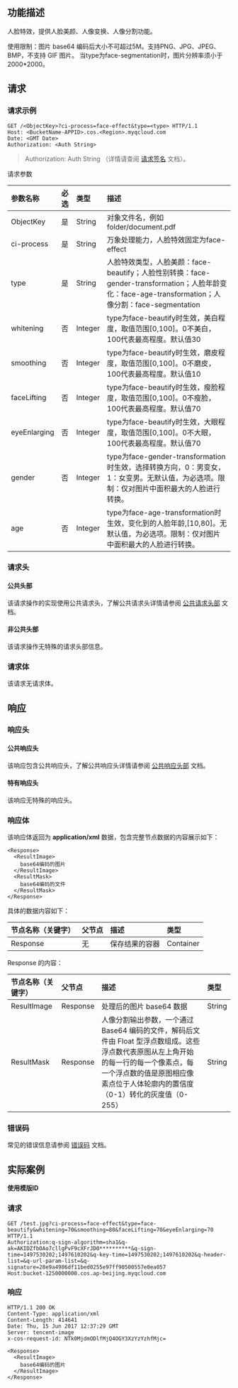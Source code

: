 ## 功能描述
人脸特效，提供人脸美颜、人像变换、人像分割功能。

使用限制：图片 base64 编码后大小不可超过5M。支持PNG、JPG、JPEG、BMP，不支持 GIF 图片。
当type为face-segmentation时，图片分辨率须小于2000*2000。

## 请求
### 请求示例

```shell
GET /<ObjectKey>?ci-process=face-effect&type=<type> HTTP/1.1
Host: <BucketName-APPID>.cos.<Region>.myqcloud.com
Date: <GMT Date>
Authorization: <Auth String>

```

> Authorization: Auth String （详情请查阅 [请求签名](https://cloud.tencent.com/document/product/) 文档）。

请求参数

| 参数名称 | 必选 | 类型 | 描述 |
|:--|:--|:--|:--|
| ObjectKey | 是 | String | 对象文件名，例如 folder/document.pdf |
| ci-process | 是 | String | 万象处理能力，人脸特效固定为face-effect |
| type | 是 | String | 人脸特效类型，人脸美颜：face-beautify；人脸性别转换：face-gender-transformation；人脸年龄变化：face-age-transformation；人像分割：face-segmentation |
| whitening | 否 | Integer | type为face-beautify时生效，美白程度，取值范围[0,100]。0不美白，100代表最高程度。默认值30 |
| smoothing | 否 | Integer | type为face-beautify时生效，磨皮程度，取值范围[0,100]。0不磨皮，100代表最高程度。默认值10 |
| faceLifting | 否 | Integer | type为face-beautify时生效，瘦脸程度，取值范围[0,100]。0不瘦脸，100代表最高程度。默认值70 |
| eyeEnlarging | 否 | Integer | type为face-beautify时生效，大眼程度，取值范围[0,100]。0不大眼，100代表最高程度。默认值70 |
| gender | 否 | Integer | type为face-gender-transformation时生效，选择转换方向，0：男变女，1：女变男。无默认值，为必选项。限制：仅对图片中面积最大的人脸进行转换。 |
| age | 否 | Integer | type为face-age-transformation时生效，变化到的人脸年龄,[10,80]。无默认值，为必选项。限制：仅对图片中面积最大的人脸进行转换。 |

### 请求头
#### 公共头部
该请求操作的实现使用公共请求头，了解公共请求头详情请参阅 [公共请求头部](https://cloud.tencent.com/document/product/) 文档。
#### 非公共头部
该请求操作无特殊的请求头部信息。

### 请求体
该请求无请求体。


## 响应

### 响应头

#### 公共响应头
该响应包含公共响应头，了解公共响应头详情请参阅 [公共响应头部](https://cloud.tencent.com/document/product/) 文档。
#### 特有响应头
该响应无特殊的响应头。

### 响应体
该响应体返回为 **application/xml** 数据，包含完整节点数据的内容展示如下：

``` shell
<Response>
  <ResultImage>
    base64编码的图片
  </ResultImage>
  <ResultMask>
    base64编码的文件
  </ResultMask>
</Response>
```

具体的数据内容如下：

|节点名称（关键字）|父节点|描述|类型|
|:--|:--|:--|:--|
| Response | 无 | 保存结果的容器 | Container |

Response 的内容：

|节点名称（关键字）|父节点|描述|类型|
|:--|:--|:--|:--|
| ResultImage | Response | 处理后的图片 base64 数据 |  String |
| ResultMask  | Response | 人像分割输出参数，一个通过 Base64 编码的文件，解码后文件由 Float 型浮点数组成。这些浮点数代表原图从左上角开始的每一行的每一个像素点，每一个浮点数的值是原图相应像素点位于人体轮廓内的置信度（0-1）转化的灰度值（0-255）| String |

### 错误码
常见的错误信息请参阅 [错误码](https://cloud.tencent.com/document/product/) 文档。

## 实际案例

**使用模版ID**

### 请求

```shell
GET /test.jpg?ci-process=face-effect&type=face-beautify&whitening=70&smoothing=80&faceLifting=70&eyeEnlarging=70 HTTP/1.1
Authorization:q-sign-algorithm=sha1&q-ak=AKIDZfbOAo7cllgPvF9cXFrJD0**********&q-sign-time=1497530202;1497610202&q-key-time=1497530202;1497610202&q-header-list=&q-url-param-list=&q-signature=28e9a4986df11bed0255e97ff90500557e0ea057
Host:bucket-1250000000.cos.ap-beijing.myqcloud.com

```

### 响应

```shell
HTTP/1.1 200 OK
Content-Type: application/xml
Content-Length: 414641
Date: Thu, 15 Jun 2017 12:37:29 GMT
Server: tencent-image
x-cos-request-id: NTk0MjdmODlfMjQ4OGY3XzYzYzhfMjc=

<Response>
  <ResultImage>
    base64编码的图片
  </ResultImage>
</Response>
```

